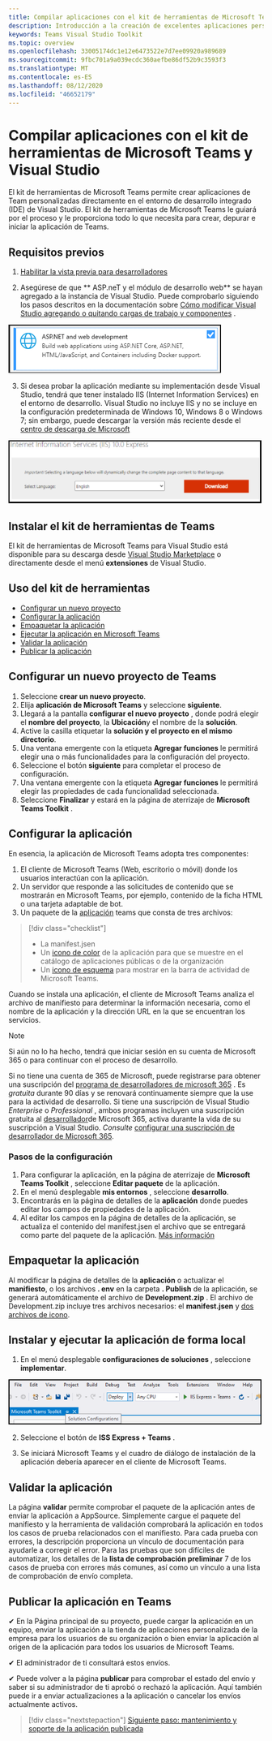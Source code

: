```yaml
---
title: Compilar aplicaciones con el kit de herramientas de Microsoft Teams y Visual Studio
description: Introducción a la creación de excelentes aplicaciones personalizadas directamente en Visual Studio con el kit de herramientas de Microsoft Teams
keywords: Teams Visual Studio Toolkit
ms.topic: overview
ms.openlocfilehash: 33005174dc1e12e6473522e7d7ee09920a989689
ms.sourcegitcommit: 9fbc701a9a039ecdc360aefbe86df52b9c3593f3
ms.translationtype: MT
ms.contentlocale: es-ES
ms.lasthandoff: 08/12/2020
ms.locfileid: "46652179"
---
```

# <a name="build-apps-with-the-microsoft-teams-toolkit-and-visual-studio"></a>Compilar aplicaciones con el kit de herramientas de Microsoft Teams y Visual Studio

El kit de herramientas de Microsoft Teams permite crear aplicaciones de Team personalizadas directamente en el entorno de desarrollo integrado (IDE) de Visual Studio. El kit de herramientas de Microsoft Teams le guiará por el proceso y le proporciona todo lo que necesita para crear, depurar e iniciar la aplicación de Teams.

## <a name="prerequisites"></a>Requisitos previos

1. [Habilitar la vista previa para desarrolladores](../resources/dev-preview/developer-preview-intro.md#enable-developer-preview)

1. Asegúrese de que ** <span>ASP.ne</span>T y el módulo de desarrollo web** se hayan agregado a la instancia de Visual Studio. Puede comprobarlo siguiendo los pasos descritos en la documentación sobre [Cómo modificar Visual Studio agregando o quitando cargas de trabajo y componentes](/visualstudio/install/modify-visual-studio?view=vs-2019) .

![módulo de Visual Studio asp.net](../assets/images/visual-studio-web-dev-module.png)

3. Si desea probar la aplicación mediante su implementación desde Visual Studio, tendrá que tener instalado IIS (Internet Information Services) en el entorno de desarrollo. Visual Studio no incluye IIS y no se incluye en la configuración predeterminada de Windows 10, Windows 8 o Windows 7; sin embargo, puede descargar la versión más reciente desde el [centro de descarga de Microsoft](https://www.microsoft.com/download/details.aspx?id=48264.)

![Vista de la página de descarga de IIS](../assets/images/iis.png)

## <a name="install-the-teams-toolkit"></a>Instalar el kit de herramientas de Teams

El kit de herramientas de Microsoft Teams para Visual Studio está disponible para su descarga desde [Visual Studio Marketplace](https://marketplace.visualstudio.com/items?itemName=TeamsDevApp.vsteamstemplate) o directamente desde el menú **extensiones** de Visual Studio.

## <a name="using-the-toolkit"></a>Uso del kit de herramientas

- [Configurar un nuevo proyecto](#set-up-a-new-teams-project)
- [Configurar la aplicación](#configure-your-app)
- [Empaquetar la aplicación](#package-your-app)
- [Ejecutar la aplicación en Microsoft Teams](#install-and-run-your-app-locally)
- [Validar la aplicación](#validate-your-app)
- [Publicar la aplicación](#publish-your-app-to-teams)

## <a name="set-up-a-new-teams-project"></a>Configurar un nuevo proyecto de Teams

1. Seleccione **crear un nuevo proyecto**.
1. Elija **aplicación de Microsoft Teams** y seleccione **siguiente**.
1. Llegará a la pantalla **configurar el nuevo proyecto** , donde podrá elegir el **nombre del proyecto**, la **Ubicación**y el nombre de la **solución**.
1. Active la casilla etiquetar la **solución y el proyecto en el mismo directorio**.
1. Una ventana emergente con la etiqueta **Agregar funciones** le permitirá elegir una o más funcionalidades para la configuración del proyecto.
1. Seleccione el botón **siguiente** para completar el proceso de configuración.
1. Una ventana emergente con la etiqueta **Agregar funciones** le permitirá elegir las propiedades de cada funcionalidad seleccionada.
1. Seleccione **Finalizar** y estará en la página de aterrizaje de **Microsoft Teams Toolkit** .

## <a name="configure-your-app"></a>Configurar la aplicación

En esencia, la aplicación de Microsoft Teams adopta tres componentes:

  1. El cliente de Microsoft Teams (Web, escritorio o móvil) donde los usuarios interactúan con la aplicación.
  1. Un servidor que responde a las solicitudes de contenido que se mostrarán en Microsoft Teams, por ejemplo, contenido de la ficha HTML o una tarjeta adaptable de bot.
  1. Un paquete de la [aplicación](/concepts/build-and-test/apps-package.md) teams que consta de tres archivos:

  > [!div class="checklist"]
  >
  > - La manifest.jsen
  > - Un [icono de color](../resources/schema/manifest-schema.md#icons) de la aplicación para que se muestre en el catálogo de aplicaciones públicas o de la organización
 > - Un [icono de esquema](../resources/schema/manifest-schema.md#icons) para mostrar en la barra de actividad de Microsoft Teams.

Cuando se instala una aplicación, el cliente de Microsoft Teams analiza el archivo de manifiesto para determinar la información necesaria, como el nombre de la aplicación y la dirección URL en la que se encuentran los servicios.

> [!NOTE]
>Si aún no lo ha hecho, tendrá que iniciar sesión en su cuenta de Microsoft 365 o para continuar con el proceso de desarrollo.
>
> Si no tiene una cuenta de 365 de Microsoft, puede registrarse para obtener una suscripción del [programa de desarrolladores de microsoft 365](https://developer.microsoft.com/microsoft-365/dev-program) . Es *gratuita* durante 90 días y se renovará continuamente siempre que la use para la actividad de desarrollo. Si tiene una suscripción de Visual Studio *Enterprise* o *Professional* , ambos programas incluyen una suscripción gratuita al [desarrollador](https://aka.ms/MyVisualStudioBenefits)de Microsoft 365, activa durante la vida de su suscripción a Visual Studio. *Consulte* [configurar una suscripción de desarrollador de Microsoft 365](https://docs.microsoft.com/office/developer-program/office-365-developer-program-get-started).
>

### <a name="configuration-steps"></a>Pasos de la configuración 

1. Para configurar la aplicación, en la página de aterrizaje de **Microsoft Teams Toolkit** , seleccione **Editar paquete** de la aplicación.
1. En el menú desplegable **mis entornos** , seleccione **desarrollo**.
1. Encontrarás en la página de detalles de la **aplicación** donde puedes editar los campos de propiedades de la aplicación.
1. Al editar los campos en la página de detalles de la aplicación, se actualiza el contenido del manifest.jsen el archivo que se entregará como parte del paquete de la aplicación. [Más información](https://aka.ms/teams-toolkit-manifest)

## <a name="package-your-app"></a>Empaquetar la aplicación

Al modificar la página de detalles de la **aplicación** o actualizar el **manifiesto**, o los archivos **. env** en la carpeta **. Publish** de la aplicación, se generará automáticamente el archivo de **Development.zip** . El archivo de Development.zip incluye tres archivos necesarios: el **manifest.jsen** y [dos archivos de icono](../concepts/build-and-test/apps-package.md#icons).

## <a name="install-and-run-your-app-locally"></a>Instalar y ejecutar la aplicación de forma local

1. En el menú desplegable **configuraciones de soluciones** , seleccione **implementar**.

![Menú Configuraciones de soluciones](../assets/images/solution-configurations.png)

2. Seleccione el botón de **ISS Express + Teams** .

1. Se iniciará Microsoft Teams y el cuadro de diálogo de instalación de la aplicación debería aparecer en el cliente de Microsoft Teams.

## <a name="validate-your-app"></a>Validar la aplicación

La página **validar** permite comprobar el paquete de la aplicación antes de enviar la aplicación a AppSource. Simplemente cargue el paquete del manifiesto y la herramienta de validación comprobará la aplicación en todos los casos de prueba relacionados con el manifiesto. Para cada prueba con errores, la descripción proporciona un vínculo de documentación para ayudarle a corregir el error. Para las pruebas que son difíciles de automatizar, los detalles de la **lista de comprobación preliminar** 7 de los casos de prueba con errores más comunes, así como un vínculo a una lista de comprobación de envío completa.

## <a name="publish-your-app-to-teams"></a>Publicar la aplicación en Teams

✔ En la Página principal de su proyecto, puede cargar la aplicación en un equipo, enviar la aplicación a la tienda de aplicaciones personalizada de la empresa para los usuarios de su organización o bien enviar la aplicación al origen de la aplicación para todos los usuarios de Microsoft Teams.

✔ El administrador de ti consultará estos envíos.

✔ Puede volver a la página **publicar** para comprobar el estado del envío y saber si su administrador de ti aprobó o rechazó la aplicación. Aquí también puede ir a enviar actualizaciones a la aplicación o cancelar los envíos actualmente activos.

> [!div class="nextstepaction"]
> [Siguiente paso: mantenimiento y soporte de la aplicación publicada](../concepts/deploy-and-publish/appsource/post-publish/overview.md)
>